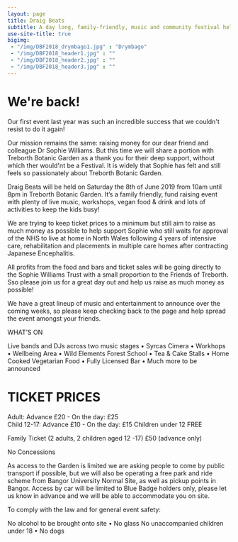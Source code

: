 ```yaml
---
layout: page
title: Draig Beats
subtitle: A day long, family-friendly, music and community festival held annually at the beautiful Treborth Botanic Garden, North Wales.
use-site-title: true
bigimg:
 - "/img/DBF2018_drymbago1.jpg" : "Drymbago"
 - "/img/DBF2018_header1.jpg" : ""
 - "/img/DBF2018_header2.jpg" : ""
 - "/img/DBF2018_header3.jpg" : ""
---
```


# We're back! 

Our first event last year was such an incredible success that we couldn't resist to do it again! 

Our mission remains the same: raising money for our dear friend and colleague Dr Sophie Williams. But this time we will share a portion with Treborth Botanic Garden as a thank you for their deep support, without which ther would'nt be a Festival. It is widely that Sophie has felt and still feels so passionately about Treborth Botanic Garden.

Draig Beats will be held on Saturday the 8th of June 2019 from 10am until 8pm in Treborth Botanic Garden. It’s a family friendly, fund raising event with plenty of live music, workshops, vegan food & drink and lots of activities to keep the kids busy!

We are trying to keep ticket prices to a minimum but still aim to raise as much money as possible to help support Sophie who still waits for approval of the NHS to live at home in North Wales following 4 years of intensive care, rehabilitation and placements in multiple care homes after contracting Japanese Encephalitis.

All profits from the food and bars and ticket sales will be going directly to the Sophie Williams Trust with a small proportion to the Friends of Treborth. Sso please join us for a great day out and help us raise as much money as possible!

We have a great lineup of music and entertainment to announce over the coming weeks, so please keep checking back to the page and help spread the event amongst your friends.

WHAT’S ON

Live bands and DJs across two music stages • Syrcas Cimera • Workhops • Wellbeing Area • Wild Elements Forest School • Tea & Cake Stalls • Home Cooked Vegetarian Food • Fully Licensed Bar • Much more to be announced

# TICKET PRICES

Adult:        Advance £20 - On the day: £25                                                      
Child 12-17:  Advance £10 - On the day: £15
Children under 12 FREE

Family Ticket (2 adults, 2 children aged 12 -17)
£50 (advance only)

No Concessions


As access to the Garden is limited we are asking people to come by public transport if possible, but we will also be operating a free park and ride scheme from Bangor University Normal Site, as well as pickup points in Bangor. Access by car will be limited to Blue Badge holders only, please let us know in advance and we will be able to accommodate you on site.

To comply with the law and for general event safety:

No alcohol to be brought onto site • No glass
No unaccompanied children under 18 • No dogs
